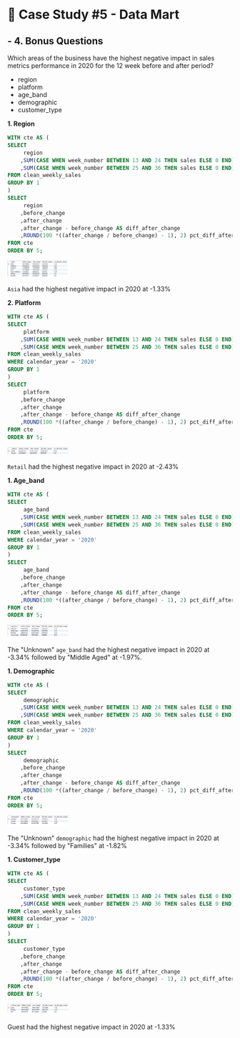 # 🛒 Case Study #5 - Data Mart

## - 4. Bonus Questions

Which areas of the business have the highest negative impact in sales metrics performance in 2020 for the 12 week before and after period?

- region
- platform
- age_band
- demographic
- customer_type

**1. Region**

````sql
WITH cte AS (
SELECT
	 region
	,SUM(CASE WHEN week_number BETWEEN 13 AND 24 THEN sales ELSE 0 END) before_change
    ,SUM(CASE WHEN week_number BETWEEN 25 AND 36 THEN sales ELSE 0 END) after_change
FROM clean_weekly_sales
GROUP BY 1
)
SELECT
	 region
	,before_change
    ,after_change
    ,after_change - before_change AS diff_after_change
    ,ROUND(100 *((after_change / before_change) - 1), 2) pct_diff_after_change
FROM cte
ORDER BY 5;
````

<img width="138" alt="image" src="https://github.com/Gbemiclassic/SQL-Challenge-Case-Study-5---Data-Mart/blob/main/Images/Bonus%20Questions/p1.jpg">
 
`Asia` had the highest negative impact in 2020 at -1.33%

**2. Platform**

````sql
WITH cte AS (
SELECT
	 platform
	,SUM(CASE WHEN week_number BETWEEN 13 AND 24 THEN sales ELSE 0 END) before_change
    ,SUM(CASE WHEN week_number BETWEEN 25 AND 36 THEN sales ELSE 0 END) after_change
FROM clean_weekly_sales
WHERE calendar_year = '2020'
GROUP BY 1
)
SELECT
	 platform
	,before_change
    ,after_change
    ,after_change - before_change AS diff_after_change
    ,ROUND(100 *((after_change / before_change) - 1), 2) pct_diff_after_change
FROM cte
ORDER BY 5;
````

<img width="138" alt="image" src="https://github.com/Gbemiclassic/SQL-Challenge-Case-Study-5---Data-Mart/blob/main/Images/Bonus%20Questions/p2.jpg">
 
`Retail` had the highest negative impact in 2020 at -2.43%

**1. Age_band**

````sql
WITH cte AS (
SELECT
	 age_band
	,SUM(CASE WHEN week_number BETWEEN 13 AND 24 THEN sales ELSE 0 END) before_change
    ,SUM(CASE WHEN week_number BETWEEN 25 AND 36 THEN sales ELSE 0 END) after_change
FROM clean_weekly_sales
WHERE calendar_year = '2020'
GROUP BY 1
)
SELECT
	 age_band
	,before_change
    ,after_change
    ,after_change - before_change AS diff_after_change
    ,ROUND(100 *((after_change / before_change) - 1), 2) pct_diff_after_change
FROM cte
ORDER BY 5;
````

<img width="138" alt="image" src="https://github.com/Gbemiclassic/SQL-Challenge-Case-Study-5---Data-Mart/blob/main/Images/Bonus%20Questions/p3.jpg">
 
The "Unknown" `age_band` had the highest negative impact in 2020 at -3.34% followed by "Middle Aged" at -1.97%.

**1. Demographic**

````sql
WITH cte AS (
SELECT
	 demographic
	,SUM(CASE WHEN week_number BETWEEN 13 AND 24 THEN sales ELSE 0 END) before_change
    ,SUM(CASE WHEN week_number BETWEEN 25 AND 36 THEN sales ELSE 0 END) after_change
FROM clean_weekly_sales
WHERE calendar_year = '2020'
GROUP BY 1
)
SELECT
	 demographic
	,before_change
    ,after_change
    ,after_change - before_change AS diff_after_change
    ,ROUND(100 *((after_change / before_change) - 1), 2) pct_diff_after_change
FROM cte
ORDER BY 5;
````

<img width="138" alt="image" src="https://github.com/Gbemiclassic/SQL-Challenge-Case-Study-5---Data-Mart/blob/main/Images/Bonus%20Questions/p4.jpg">
 
The "Unknown" `demographic` had the highest negative impact in 2020 at -3.34% followed by "Families" at -1.82%

**1. Customer_type**

````sql
WITH cte AS (
SELECT
	 customer_type
	,SUM(CASE WHEN week_number BETWEEN 13 AND 24 THEN sales ELSE 0 END) before_change
    ,SUM(CASE WHEN week_number BETWEEN 25 AND 36 THEN sales ELSE 0 END) after_change
FROM clean_weekly_sales
WHERE calendar_year = '2020'
GROUP BY 1
)
SELECT
	 customer_type
	,before_change
    ,after_change
    ,after_change - before_change AS diff_after_change
    ,ROUND(100 *((after_change / before_change) - 1), 2) pct_diff_after_change
FROM cte
ORDER BY 5;
````

<img width="138" alt="image" src="https://github.com/Gbemiclassic/SQL-Challenge-Case-Study-5---Data-Mart/blob/main/Images/Bonus%20Questions/p5.jpg">
 
Guest had the highest negative impact in 2020 at -1.33%